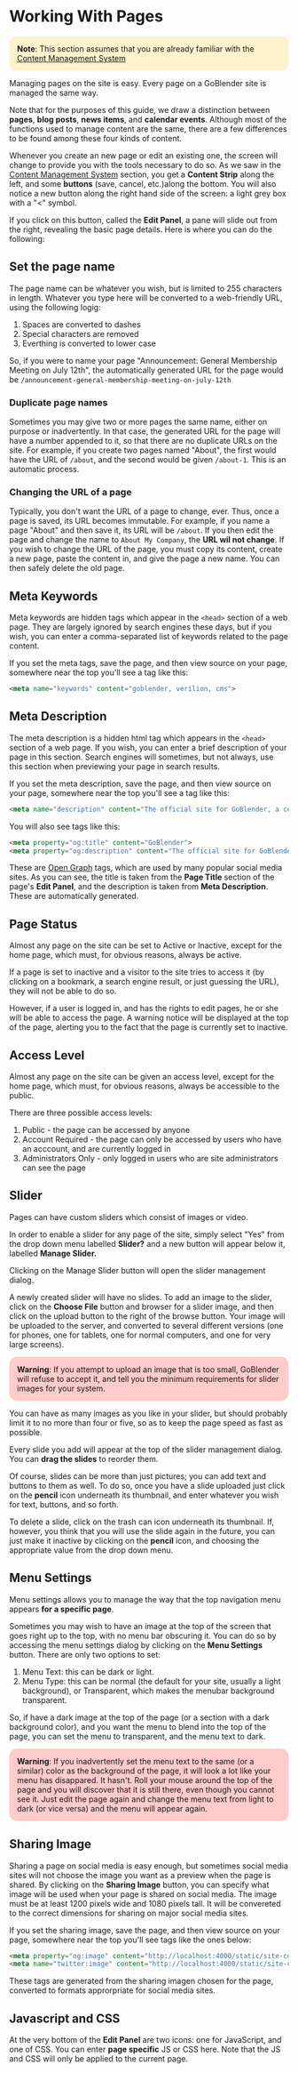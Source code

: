 # Working With Pages

<div style="background: #fff3cd; padding: 1em; border-radius: 1em; text-align: left; font-weight: normal;">
	<b>Note</b>: This section assumes that you are already familiar with the <a href="/#/cms?id=content-management-system">Content Management System</a>
</div>

Managing pages on the site is easy. Every page on a GoBlender site is managed the same way.

Note that for the purposes of this guide, we draw a distinction between **pages**, **blog posts**, **news items**, and **calendar events**.
Although most of the functions used to manage content are the same, there are a few differences to be found among these four kinds of content.

Whenever you create an new page or edit an existing one, the screen will change to provide you with the tools necessary to do so. As we
saw in the [Content Management System](/#/content-management-system) section, you get a **Content Strip** along the left, and some **buttons**
(save, cancel, etc.)along the bottom. You will also notice a new button along the right hand side of the screen: a light grey box with a "<" symbol.

If you click on this button, called the **Edit Panel**, a pane will slide out from the right, revealing the basic page details. Here is where you can
do the following:

## Set the page name

The page name can be whatever you wish, but is limited to 255 characters in length. Whatever you type here will be converted to a web-friendly
URL, using the following logig:

1. Spaces are converted to dashes
2. Special characters are removed
3. Everthing is converted to lower case

So, if you were to name your page "Announcement: General Membership Meeting on July 12th", the automatically generated URL for the page would be
`/announcement-general-membership-meeting-on-july-12th`

### Duplicate page names

Sometimes you may give two or more pages the same name, either on purpose or inadvertently. In that case, the generated URL for the page will have a number appended to it, so that there are no duplicate URLs on the site. For example, if you create two pages named "About", the first would have the URL of
`/about`, and the second would be given `/about-1`. This is an automatic process.

### Changing the URL of a page

Typically, you don't want the URL of a page to change, ever. Thus, once a page is saved, its URL becomes immutable. For example, if you name a page "About"
and then save it, its URL will be `/about`. If you then edit the page and change the name to `About My Company`, the **URL wil not change**. If you wish
to change the URL of the page, you must copy its content, create a new page, paste the content in, and give the page a new name. You can then
safely delete the old page.

## Meta Keywords

Meta keywords are hidden tags which appear in the `<head>` section of a web page. They are largely ignored by search engines these days, but
if you wish, you can enter a comma-separated list of keywords related to the page content.

If you set the meta tags, save the page, and then view source on your page, somewhere near the top you'll see a tag like this:

```html
<meta name="keywords" content="goblender, verilion, cms">
```

## Meta Description

The meta description is a hidden html tag which appears in the `<head>` section of a web page. If you wish, you can enter a brief description of your
page in this section. Search engines will sometimes, but not always, use this section when previewing your page in search results.

If you set the meta description, save the page, and then view source on your page, somewhere near the top you'll see a tag like this:

```html
<meta name="description" content="The official site for GoBlender, a content management system developed by Verilion Inc.">
```

You will also see tags like this:

```html
<meta property="og:title" content="GoBlender">
<meta property="og:description" content="The official site for GoBlender, a content management system developed by Verilion Inc.">
```

These are [Open Graph](https://ogp.me/) tags, which are used by many popular social media sites. As you can see, the title is taken from the **Page Title** section of
the page's **Edit Panel**, and the description is taken from **Meta Description**. These are automatically generated.

## Page Status

Almost any page on the site can be set to Active or Inactive, except for the home page, which must, for obvious reasons, always be active.

If a page is set to inactive and a visitor to the site tries to access it (by clicking on a bookmark, a search engine result, or just guessing the URL),
they will not be able to do so.

However, if a user is logged in, and has the rights to edit pages, he or she will be able to access the page. A warning notice will be displayed at the
top of the page, alerting you to the fact that the page is currently set to inactive.


## Access Level

Almost any page on the site can be given an access level, except for the home page, which must, for obvious reasons, always be accessible to the public.

There are three possible access levels:

1. Public - the page can be accessed by anyone
2. Account Required - the page can only be accessed by users who have an acccount, and are currently logged in
3. Administrators Only - only logged in users who are site administrators can see the page


## Slider

Pages can have custom sliders which consist of images or video.

In order to enable a slider for any page of the site, simply select "Yes" from the drop down menu labelled **Slider?** and a new button will appear below it,
labelled **Manage Slider.**

Clicking on the Manage Slider button will open the slider management dialog.

A newly created slider will have no slides. To add an image to the slider, click on the **Choose File** button and browser for a slider image, and then
click on the upload button to the right of the browse button. Your image will be uploaded to the server, and converted to several different versions (one for
phones, one for tablets, one for normal computers, and one for very large screens).

<div style="background: #ffcccb; padding: 1em; border-radius: 1em; text-align: left; font-weight: normal;">
	<b>Warning</b>: If you attempt to upload an image that is too small, GoBlender will refuse to accept it, and tell you the minimum requirements
	for slider images for your system.
</div>

You can have as many images as you like in your slider, but should probably limit it to no more than four or five, so as to keep the page speed
as fast as possible.

Every slide you add will appear at the top of the slider management dialog. You can **drag the slides** to reorder them.

Of course, slides can be more than just pictures; you can add text and buttons to them as well. To do so, once you have a slide uploaded just click
on the **pencil** icon underneath its thumbnail, and enter whatever you wish for text, buttons, and so forth.

To delete a slide, click on the trash can icon underneath its thumbnail. If, however, you think that you will use the slide again in the future, you
can just make it inactive by clicking on the **pencil** icon, and choosing the appropriate value from the drop down menu.


## Menu Settings

Menu settings allows you to manage the way that the top navigation menu appears **for a specific page**.

Sometimes you may wish to have an image at the top of the screen that goes right up to the top, with no menu bar obscuring it. You can do so
by accessing the menu settings dialog by clicking on the **Menu Settings** button.  There are only two options to set:

1. Menu Text: this can be dark or light.
2. Menu Type: this can be normal (the default for your site, usually a light background), or Transparent, which makes the menubar background transparent.

So, if have a dark image at the top of the page (or a section with a dark background color), and you want the menu to blend into the top of the page,
you can set the menu to transparent, and the menu text to dark.

<div style="background: #ffcccb; padding: 1em; border-radius: 1em; text-align: left; font-weight: normal;">
	<b>Warning</b>: If you inadvertently set the menu text to the same (or a similar) color as the background of the page, it will look a lot like
	your menu has disappared. It hasn't. Roll your mouse around the top of the page and you will discover that it is still there, even though
	you cannot see it. Just edit the page again and change the menu text from light to dark (or vice versa) and the menu will appear again.
</div>


## Sharing Image

Sharing a page on social media is easy enough, but sometimes social media sites will not choose the image you want as a preview when the page is shared.
By clicking on the **Sharing Image** button, you can specify what image will be used when your page is shared on social media. The image must be at least
1200 pixels wide and 1080 pixels tall. It will be convereted to the correct dimensions for sharing on major social media sites.

If you set the sharing image, save the page, and then view source on your page, somewhere near the top you'll see tags like the ones below:

```html
<meta property="og:image" content="http://localhost:4000/static/site-content/page-uploads/7/fb.jpg">
<meta name="twitter:image" content="http://localhost:4000/static/site-content/page-uploads/7/twitter.jpg">
```

These tags are generated from the sharing imagen chosen for the page, converted to formats approrpriate for social media sites.

## Javascript and CSS

At the very bottom of the **Edit Panel** are two icons: one for JavaScript, and one of CSS. You can enter **page specific** JS or CSS here. Note that
the JS and CSS will only be applied to the current page.
